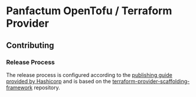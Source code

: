 # Panfactum OpenTofu / Terraform Provider


## Contributing

### Release Process

The release process is configured according
to the [publishing guide provided by Hashicorp](https://developer.hashicorp.com/terraform/registry/providers/publishing)
and is based on the [terraform-provider-scaffolding-framework](https://github.com/hashicorp/terraform-provider-scaffolding-framework)
repository.
